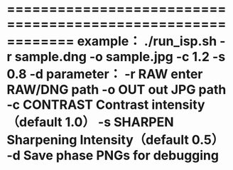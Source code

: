
============================================================
example：
./run_isp.sh -r sample.dng -o sample.jpg -c 1.2 -s 0.8 -d
parameter：
-r RAW      enter RAW/DNG path
-o OUT      out JPG path
-c CONTRAST Contrast intensity（default 1.0）
-s SHARPEN  Sharpening Intensity（default 0.5）
-d          Save phase PNGs for debugging
============================================================
